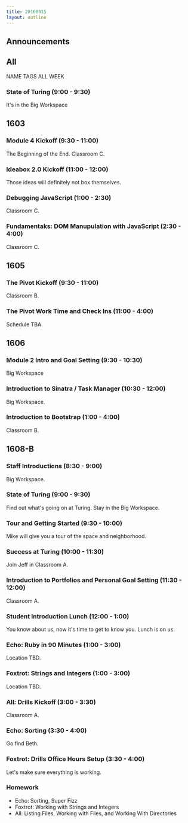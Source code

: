 ```yaml
---
title: 20160815
layout: outline
---
```


## Announcements


## All

NAME TAGS ALL WEEK

### State of Turing (9:00 - 9:30)

It's in the Big Workspace


## 1603

### Module 4 Kickoff (9:30 - 11:00)

The Beginning of the End.  Classroom C.

### Ideabox 2.0 Kickoff (11:00 - 12:00)

Those ideas will definitely not box themselves.

### Debugging JavaScript (1:00 - 2:30)

Classroom C.

### Fundamentaks: DOM Manupulation with JavaScript (2:30 - 4:00)

Classroom C.


## 1605

### The Pivot Kickoff (9:30 - 11:00)

Classroom B.

### The Pivot Work Time and Check Ins (11:00 - 4:00)

Schedule TBA.


## 1606

### Module 2 Intro and Goal Setting (9:30 - 10:30)

Big Workspace

### Introduction to Sinatra / Task Manager (10:30 - 12:00)

Big Workspace.

### Introduction to Bootstrap (1:00 - 4:00)

Classroom B.


## 1608-B

### Staff Introductions (8:30 - 9:00)

Big Workspace.

### State of Turing (9:00 - 9:30)

Find out what's going on at Turing.  Stay in the Big Workspace.

### Tour and Getting Started (9:30 - 10:00)

Mike will give you a tour of the space and neighborhood.

### Success at Turing (10:00 - 11:30)

Join Jeff in Classroom A.

### Introduction to Portfolios and Personal Goal Setting (11:30 - 12:00)

Classroom A.

### Student Introduction Lunch (12:00 - 1:00)

You know about us, now it's time to get to know you. Lunch is on us.

### Echo: Ruby in 90 Minutes (1:00 - 3:00)

Location TBD.

### Foxtrot: Strings and Integers (1:00 - 3:00)

Location TBD.

### All: Drills Kickoff (3:00 - 3:30)

Classroom A.

### Echo: Sorting (3:30 - 4:00)

Go find Beth.

### Foxtrot: Drills Office Hours Setup (3:30 - 4:00)

Let's make sure everything is working.

### Homework

* Echo: Sorting, Super Fizz
* Foxtrot: Working with Strings and Integers
* All: Listing Files, Working with Files, and Working With Directories


